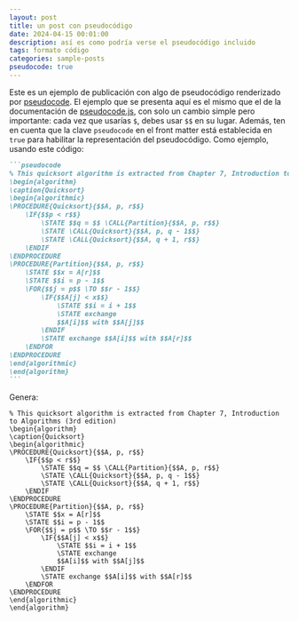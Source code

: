 ```yaml
---
layout: post
title: un post con pseudocódigo
date: 2024-04-15 00:01:00
description: así es como podría verse el pseudocódigo incluido
tags: formato código
categories: sample-posts
pseudocode: true
---
```


Este es un ejemplo de publicación con algo de pseudocódigo renderizado por [pseudocode](https://github.com/SaswatPadhi/pseudocode.js). El ejemplo que se presenta aquí es el mismo que el de la documentación de [pseudocode.js](https://saswat.padhi.me/pseudocode.js/), con solo un cambio simple pero importante: cada vez que usarías `$`, debes usar `$$` en su lugar. Además, ten en cuenta que la clave `pseudocode` en el front matter está establecida en `true` para habilitar la representación del pseudocódigo. Como ejemplo, usando este código:

````markdown
```pseudocode
% This quicksort algorithm is extracted from Chapter 7, Introduction to Algorithms (3rd edition)
\begin{algorithm}
\caption{Quicksort}
\begin{algorithmic}
\PROCEDURE{Quicksort}{$$A, p, r$$}
    \IF{$$p < r$$}
        \STATE $$q = $$ \CALL{Partition}{$$A, p, r$$}
        \STATE \CALL{Quicksort}{$$A, p, q - 1$$}
        \STATE \CALL{Quicksort}{$$A, q + 1, r$$}
    \ENDIF
\ENDPROCEDURE
\PROCEDURE{Partition}{$$A, p, r$$}
    \STATE $$x = A[r]$$
    \STATE $$i = p - 1$$
    \FOR{$$j = p$$ \TO $$r - 1$$}
        \IF{$$A[j] < x$$}
            \STATE $$i = i + 1$$
            \STATE exchange
            $$A[i]$$ with $$A[j]$$
        \ENDIF
        \STATE exchange $$A[i]$$ with $$A[r]$$
    \ENDFOR
\ENDPROCEDURE
\end{algorithmic}
\end{algorithm}
```
````

Genera:

```pseudocode
% This quicksort algorithm is extracted from Chapter 7, Introduction to Algorithms (3rd edition)
\begin{algorithm}
\caption{Quicksort}
\begin{algorithmic}
\PROCEDURE{Quicksort}{$$A, p, r$$}
    \IF{$$p < r$$}
        \STATE $$q = $$ \CALL{Partition}{$$A, p, r$$}
        \STATE \CALL{Quicksort}{$$A, p, q - 1$$}
        \STATE \CALL{Quicksort}{$$A, q + 1, r$$}
    \ENDIF
\ENDPROCEDURE
\PROCEDURE{Partition}{$$A, p, r$$}
    \STATE $$x = A[r]$$
    \STATE $$i = p - 1$$
    \FOR{$$j = p$$ \TO $$r - 1$$}
        \IF{$$A[j] < x$$}
            \STATE $$i = i + 1$$
            \STATE exchange
            $$A[i]$$ with $$A[j]$$
        \ENDIF
        \STATE exchange $$A[i]$$ with $$A[r]$$
    \ENDFOR
\ENDPROCEDURE
\end{algorithmic}
\end{algorithm}
```
